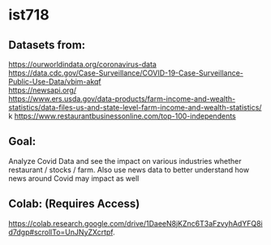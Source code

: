# ist718

## Datasets from:  
https://ourworldindata.org/coronavirus-data  
https://data.cdc.gov/Case-Surveillance/COVID-19-Case-Surveillance-Public-Use-Data/vbim-akqf  
https://newsapi.org/  
https://www.ers.usda.gov/data-products/farm-income-and-wealth-statistics/data-files-us-and-state-level-farm-income-and-wealth-statistics/ k 
https://www.restaurantbusinessonline.com/top-100-independents

## Goal: 
Analyze Covid Data and see the impact on various industries whether restaurant / stocks / farm. Also use news data to better understand how news around Covid may impact as well

## Colab: (Requires Access)
https://colab.research.google.com/drive/1DaeeN8jKZnc6T3aFzvyhAdYFQ8id7dgp#scrollTo=UnJNyZXcrtpf.
